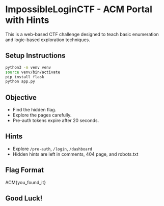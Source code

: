 
# ImpossibleLoginCTF - ACM Portal with Hints

This is a web-based CTF challenge designed to teach basic enumeration and logic-based exploration techniques.

## Setup Instructions
```bash
python3 -m venv venv
source venv/bin/activate
pip install flask
python app.py
```

## Objective
- Find the hidden flag.
- Explore the pages carefully.
- Pre-auth tokens expire after 20 seconds.

## Hints
- Explore `/pre-auth`, `/login`, `/dashboard`
- Hidden hints are left in comments, 404 page, and robots.txt

## Flag Format
ACM{you_found_it}

## Good Luck!
